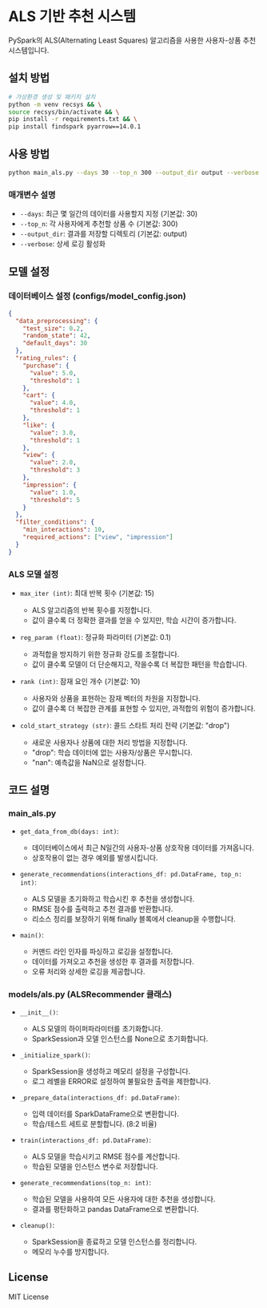 # ALS 기반 추천 시스템

PySpark의 ALS(Alternating Least Squares) 알고리즘을 사용한 사용자-상품 추천 시스템입니다.

## 설치 방법

```bash
# 가상환경 생성 및 패키지 설치
python -m venv recsys && \
source recsys/bin/activate && \
pip install -r requirements.txt && \
pip install findspark pyarrow==14.0.1
```

## 사용 방법

```bash
python main_als.py --days 30 --top_n 300 --output_dir output --verbose
```

### 매개변수 설명

- `--days`: 최근 몇 일간의 데이터를 사용할지 지정 (기본값: 30)
- `--top_n`: 각 사용자에게 추천할 상품 수 (기본값: 300)
- `--output_dir`: 결과를 저장할 디렉토리 (기본값: output)
- `--verbose`: 상세 로깅 활성화

## 모델 설정

### 데이터베이스 설정 (configs/model_config.json)

```json
{
  "data_preprocessing": {
    "test_size": 0.2,
    "random_state": 42,
    "default_days": 30
  },
  "rating_rules": {
    "purchase": {
      "value": 5.0,
      "threshold": 1
    },
    "cart": {
      "value": 4.0,
      "threshold": 1
    },
    "like": {
      "value": 3.0,
      "threshold": 1
    },
    "view": {
      "value": 2.0,
      "threshold": 3
    },
    "impression": {
      "value": 1.0,
      "threshold": 5
    }
  },
  "filter_conditions": {
    "min_interactions": 10,
    "required_actions": ["view", "impression"]
  }
}
```

### ALS 모델 설정

- `max_iter (int)`: 최대 반복 횟수 (기본값: 15)

  - ALS 알고리즘의 반복 횟수를 지정합니다.
  - 값이 클수록 더 정확한 결과를 얻을 수 있지만, 학습 시간이 증가합니다.

- `reg_param (float)`: 정규화 파라미터 (기본값: 0.1)

  - 과적합을 방지하기 위한 정규화 강도를 조절합니다.
  - 값이 클수록 모델이 더 단순해지고, 작을수록 더 복잡한 패턴을 학습합니다.

- `rank (int)`: 잠재 요인 개수 (기본값: 10)

  - 사용자와 상품을 표현하는 잠재 벡터의 차원을 지정합니다.
  - 값이 클수록 더 복잡한 관계를 표현할 수 있지만, 과적합의 위험이 증가합니다.

- `cold_start_strategy (str)`: 콜드 스타트 처리 전략 (기본값: "drop")
  - 새로운 사용자나 상품에 대한 처리 방법을 지정합니다.
  - "drop": 학습 데이터에 없는 사용자/상품은 무시합니다.
  - "nan": 예측값을 NaN으로 설정합니다.

## 코드 설명

### main_als.py

- `get_data_from_db(days: int)`:

  - 데이터베이스에서 최근 N일간의 사용자-상품 상호작용 데이터를 가져옵니다.
  - 상호작용이 없는 경우 예외를 발생시킵니다.

- `generate_recommendations(interactions_df: pd.DataFrame, top_n: int)`:

  - ALS 모델을 초기화하고 학습시킨 후 추천을 생성합니다.
  - RMSE 점수를 출력하고 추천 결과를 반환합니다.
  - 리소스 정리를 보장하기 위해 finally 블록에서 cleanup을 수행합니다.

- `main()`:
  - 커맨드 라인 인자를 파싱하고 로깅을 설정합니다.
  - 데이터를 가져오고 추천을 생성한 후 결과를 저장합니다.
  - 오류 처리와 상세한 로깅을 제공합니다.

### models/als.py (ALSRecommender 클래스)

- `__init__()`:

  - ALS 모델의 하이퍼파라미터를 초기화합니다.
  - SparkSession과 모델 인스턴스를 None으로 초기화합니다.

- `_initialize_spark()`:

  - SparkSession을 생성하고 메모리 설정을 구성합니다.
  - 로그 레벨을 ERROR로 설정하여 불필요한 출력을 제한합니다.

- `_prepare_data(interactions_df: pd.DataFrame)`:

  - 입력 데이터를 SparkDataFrame으로 변환합니다.
  - 학습/테스트 세트로 분할합니다. (8:2 비율)

- `train(interactions_df: pd.DataFrame)`:

  - ALS 모델을 학습시키고 RMSE 점수를 계산합니다.
  - 학습된 모델을 인스턴스 변수로 저장합니다.

- `generate_recommendations(top_n: int)`:

  - 학습된 모델을 사용하여 모든 사용자에 대한 추천을 생성합니다.
  - 결과를 평탄화하고 pandas DataFrame으로 변환합니다.

- `cleanup()`:
  - SparkSession을 종료하고 모델 인스턴스를 정리합니다.
  - 메모리 누수를 방지합니다.

## License

MIT License
